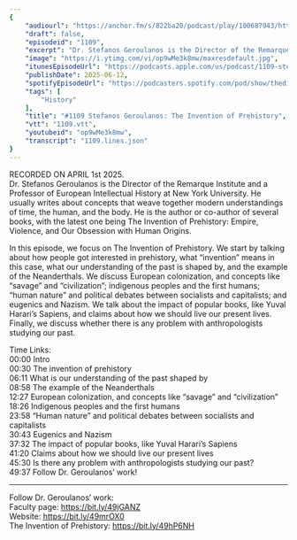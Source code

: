 ```yaml
---
{
	"audiourl": "https://anchor.fm/s/822ba20/podcast/play/100687943/https%3A%2F%2Fd3ctxlq1ktw2nl.cloudfront.net%2Fstaging%2F2025-3-1%2Fc35ff14c-1666-665f-9290-c5aa345f1803.m4a",
	"draft": false,
	"episodeid": "1109",
	"excerpt": "Dr. Stefanos Geroulanos is the Director of the Remarque Institute and a Professor of European Intellectual History at New York University. He usually writes about concepts that weave together modern understandings of time, the human, and the body. He is the author or co-author of several books, with the latest one being The Invention of Prehistory: Empire, Violence, and Our Obsession with Human Origins.",
	"image": "https://i.ytimg.com/vi/op9wMe3k8mw/maxresdefault.jpg",
	"itunesEpisodeUrl": "https://podcasts.apple.com/us/podcast/1109-stefanos-geroulanos-the-invention-of-prehistory/id1451347236?i=1000712632971&uo=4",
	"publishDate": 2025-06-12,
	"spotifyEpisodeUrl": "https://podcasters.spotify.com/pod/show/thedissenter/episodes/1109-Stefanos-Geroulanos-The-Invention-of-Prehistory-e30v8k7",
	"tags": [
		"History"
	],
	"title": "#1109 Stefanos Geroulanos: The Invention of Prehistory",
	"vtt": "1109.vtt",
	"youtubeid": "op9wMe3k8mw",
	"transcript": "1109.lines.json"
}
---
```

RECORDED ON APRIL 1st 2025.  
Dr. Stefanos Geroulanos is the Director of the Remarque Institute and a Professor of European Intellectual History at New York University. He usually writes about concepts that weave together modern understandings of time, the human, and the body. He is the author or co-author of several books, with the latest one being The Invention of Prehistory: Empire, Violence, and Our Obsession with Human Origins.

In this episode, we focus on The Invention of Prehistory. We start by talking about how people got interested in prehistory, what “invention” means in this case, what our understanding of the past is shaped by, and the example of the Neanderthals. We discuss European colonization, and concepts like “savage” and “civilization”; indigenous peoples and the first humans; “human nature” and political debates between socialists and capitalists; and eugenics and Nazism. We talk about the impact of popular books, like Yuval Harari’s Sapiens, and claims about how we should live our present lives. Finally, we discuss whether there is any problem with anthropologists studying our past.

Time Links:  
<time>00:00</time> Intro  
<time>00:30</time> The invention of prehistory  
<time>06:11</time> What is our understanding of the past shaped by  
<time>08:58</time> The example of the Neanderthals  
<time>12:27</time> European colonization, and concepts like “savage” and “civilization”  
<time>18:26</time> Indigenous peoples and the first humans  
<time>23:58</time> “Human nature” and political debates between socialists and capitalists  
<time>30:43</time> Eugenics and Nazism  
<time>37:32</time> The impact of popular books, like Yuval Harari’s Sapiens  
<time>41:20</time> Claims about how we should live our present lives  
<time>45:30</time> Is there any problem with anthropologists studying our past?  
<time>49:37</time> Follow Dr. Geroulanos’ work!

---

Follow Dr. Geroulanos’ work:  
Faculty page: https://bit.ly/49jGANZ  
Website: https://bit.ly/49mrOX0  
The Invention of Prehistory: https://bit.ly/49hP6NH

